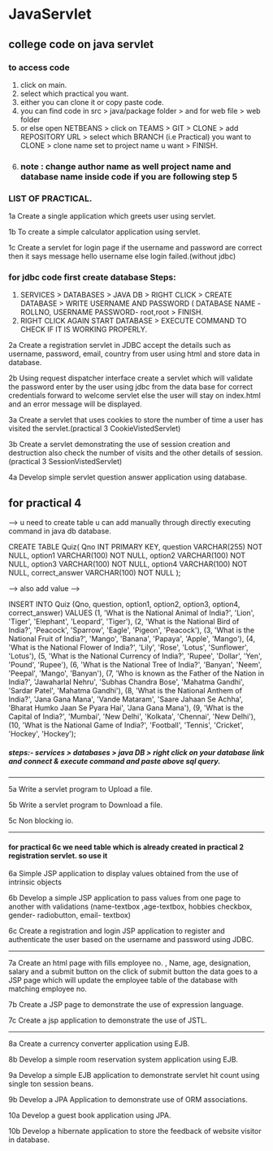 # JavaServlet
## college code on java servlet
### to access code 
1. click on main.
2. select which practical you want.
3. either you can clone it or copy paste code.
4. you can find code in src > java/package folder > and for web file > web folder 
5. or else open NETBEANS > click on TEAMS > GIT > CLONE > add REPOSITORY URL > select which BRANCH (i.e Practical) you want to CLONE  > clone name set to project name u want > FINISH.
6. ### note : change author name as well project name and database name inside code if you are following step 5
### LIST OF PRACTICAL.
1a Create a single application which greets user using servlet.

1b To create a simple calculator application using servlet.

1c Create a servlet for login page if the username and password are correct then it says message hello username else login failed.(without jdbc)

### for jdbc code first create database Steps:
1. SERVICES > DATABASES > JAVA DB > RIGHT CLICK > CREATE DATABASE > WRITE USERNAME AND PASSWORD ( DATABASE NAME -ROLLNO, USERNAME PASSWORD- root,root > FINISH.
2. RIGHT CLICK AGAIN START DATABASE > EXECUTE COMMAND TO CHECK IF IT IS WORKING PROPERLY.

2a Create a registration servlet in JDBC accept the details such as username, password, email, country from user using html and store data in database.

2b Using request dispatcher interface create a servlet which will validate the password enter by the user using jdbc from the data base for correct credentials forward to welcome servlet else the user will stay on index.html and an error message will be displayed.

3a Create a servlet that uses cookies to store the number of time a user has visited the servlet.(practical 3 CookieVistedServlet)

3b Create a servlet demonstrating the use of session creation and destruction also check the number of visits and the other details of session.(practical 3 SessionVistedServlet)

4a Develop simple servlet question answer application using database.
## for practical 4 
--> u need to create table u can add manually through directly executing command in java db database.

CREATE TABLE Quiz(
    Qno INT PRIMARY KEY,
    question VARCHAR(255) NOT NULL,
    option1 VARCHAR(100) NOT NULL,
    option2 VARCHAR(100) NOT NULL,
    option3 VARCHAR(100) NOT NULL,
    option4 VARCHAR(100) NOT NULL,
    correct_answer VARCHAR(100) NOT NULL
);

--> also add value -->

INSERT INTO Quiz 
(Qno, question, option1, option2, option3, option4, correct_answer)
VALUES
(1, 'What is the National Animal of India?', 'Lion', 'Tiger', 'Elephant', 'Leopard', 'Tiger'),
(2, 'What is the National Bird of India?', 'Peacock', 'Sparrow', 'Eagle', 'Pigeon', 'Peacock'),
(3, 'What is the National Fruit of India?', 'Mango', 'Banana', 'Papaya', 'Apple', 'Mango'),
(4, 'What is the National Flower of India?', 'Lily', 'Rose', 'Lotus', 'Sunflower', 'Lotus'),
(5, 'What is the National Currency of India?', 'Rupee', 'Dollar', 'Yen', 'Pound', 'Rupee'),
(6, 'What is the National Tree of India?', 'Banyan', 'Neem', 'Peepal', 'Mango', 'Banyan'),
(7, 'Who is known as the Father of the Nation in India?', 'Jawaharlal Nehru', 'Subhas Chandra Bose', 'Mahatma Gandhi', 'Sardar Patel', 'Mahatma Gandhi'),
(8, 'What is the National Anthem of India?', 'Jana Gana Mana', 'Vande Mataram', 'Saare Jahaan Se Achha', 'Bharat Humko Jaan Se Pyara Hai', 'Jana Gana Mana'),
(9, 'What is the Capital of India?', 'Mumbai', 'New Delhi', 'Kolkata', 'Chennai', 'New Delhi'),
(10, 'What is the National Game of India?', 'Football', 'Tennis', 'Cricket', 'Hockey', 'Hockey');

##### steps:- services >  databases > java DB > right click on your database link and connect & execute command and paste above sql query.

------------------------------------------------------------------------------------------------------------------------------------

5a Write a servlet program to Upload a file.

5b Write a servlet program to Download a file.

5c Non blocking io.

------------------------------------------------------------------------------------------------------------------------
#### for practical 6c we need table which is already created in practical 2 registration servlet. so use it 

6a Simple JSP application to display values obtained from the use of intrinsic objects

6b Develop a simple JSP application to pass values from one page to another with validations (name-textbox ,age-textbox, hobbies checkbox, gender- radiobutton, email- textbox)

6c Create a registration and login JSP application to register and authenticate the user based on the username and password using JDBC.

------------------------------------------------------------------------------------------------------------


7a Create an html page with fills employee no. , Name, age, designation, salary and a submit button on the click of submit button the data goes to a JSP page which will update the employee table of the database with matching employee no.

7b Create a JSP page to demonstrate the use of expression language.

7c Create a jsp application to demonstrate the use of JSTL. 

-------------------------------------------------------------------------------------------------------------

8a Create a currency converter application using EJB.

8b Develop a simple room reservation system application using EJB.

9a Develop a simple EJB application to demonstrate servlet hit count using single ton session beans.

9b Develop a JPA Application to demonstrate use of ORM associations.  

10a Develop a guest book application using JPA.

10b Develop a hibernate application to store the feedback of website visitor in database.

